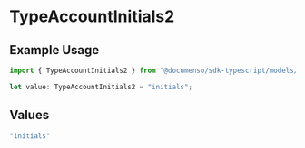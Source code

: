# TypeAccountInitials2

## Example Usage

```typescript
import { TypeAccountInitials2 } from "@documenso/sdk-typescript/models/operations";

let value: TypeAccountInitials2 = "initials";
```

## Values

```typescript
"initials"
```